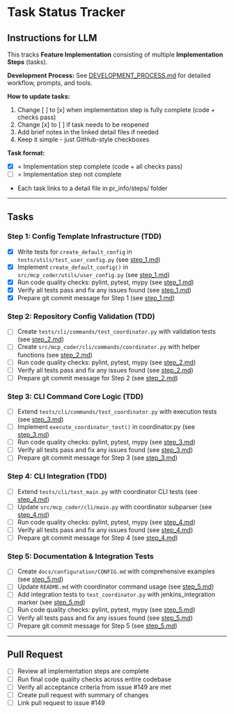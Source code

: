 # Task Status Tracker

## Instructions for LLM

This tracks **Feature Implementation** consisting of multiple **Implementation Steps** (tasks).

**Development Process:** See [DEVELOPMENT_PROCESS.md](./DEVELOPMENT_PROCESS.md) for detailed workflow, prompts, and tools.

**How to update tasks:**

1. Change [ ] to [x] when implementation step is fully complete (code + checks pass)
2. Change [x] to [ ] if task needs to be reopened
3. Add brief notes in the linked detail files if needed
4. Keep it simple - just GitHub-style checkboxes

**Task format:**

- [x] = Implementation step complete (code + all checks pass)
- [ ] = Implementation step not complete
- Each task links to a detail file in pr_info/steps/ folder

---

## Tasks

### Step 1: Config Template Infrastructure (TDD)
- [x] Write tests for `create_default_config` in `tests/utils/test_user_config.py` (see [step_1.md](steps/step_1.md))
- [x] Implement `create_default_config()` in `src/mcp_coder/utils/user_config.py` (see [step_1.md](steps/step_1.md))
- [x] Run code quality checks: pylint, pytest, mypy (see [step_1.md](steps/step_1.md))
- [x] Verify all tests pass and fix any issues found (see [step_1.md](steps/step_1.md))
- [x] Prepare git commit message for Step 1 (see [step_1.md](steps/step_1.md))

### Step 2: Repository Config Validation (TDD)
- [ ] Create `tests/cli/commands/test_coordinator.py` with validation tests (see [step_2.md](steps/step_2.md))
- [ ] Create `src/mcp_coder/cli/commands/coordinator.py` with helper functions (see [step_2.md](steps/step_2.md))
- [ ] Run code quality checks: pylint, pytest, mypy (see [step_2.md](steps/step_2.md))
- [ ] Verify all tests pass and fix any issues found (see [step_2.md](steps/step_2.md))
- [ ] Prepare git commit message for Step 2 (see [step_2.md](steps/step_2.md))

### Step 3: CLI Command Core Logic (TDD)
- [ ] Extend `tests/cli/commands/test_coordinator.py` with execution tests (see [step_3.md](steps/step_3.md))
- [ ] Implement `execute_coordinator_test()` in coordinator.py (see [step_3.md](steps/step_3.md))
- [ ] Run code quality checks: pylint, pytest, mypy (see [step_3.md](steps/step_3.md))
- [ ] Verify all tests pass and fix any issues found (see [step_3.md](steps/step_3.md))
- [ ] Prepare git commit message for Step 3 (see [step_3.md](steps/step_3.md))

### Step 4: CLI Integration (TDD)
- [ ] Extend `tests/cli/test_main.py` with coordinator CLI tests (see [step_4.md](steps/step_4.md))
- [ ] Update `src/mcp_coder/cli/main.py` with coordinator subparser (see [step_4.md](steps/step_4.md))
- [ ] Run code quality checks: pylint, pytest, mypy (see [step_4.md](steps/step_4.md))
- [ ] Verify all tests pass and fix any issues found (see [step_4.md](steps/step_4.md))
- [ ] Prepare git commit message for Step 4 (see [step_4.md](steps/step_4.md))

### Step 5: Documentation & Integration Tests
- [ ] Create `docs/configuration/CONFIG.md` with comprehensive examples (see [step_5.md](steps/step_5.md))
- [ ] Update `README.md` with coordinator command usage (see [step_5.md](steps/step_5.md))
- [ ] Add integration tests to `test_coordinator.py` with jenkins_integration marker (see [step_5.md](steps/step_5.md))
- [ ] Run code quality checks: pylint, pytest, mypy (see [step_5.md](steps/step_5.md))
- [ ] Verify all tests pass and fix any issues found (see [step_5.md](steps/step_5.md))
- [ ] Prepare git commit message for Step 5 (see [step_5.md](steps/step_5.md))

---

## Pull Request

- [ ] Review all implementation steps are complete
- [ ] Run final code quality checks across entire codebase
- [ ] Verify all acceptance criteria from issue #149 are met
- [ ] Create pull request with summary of changes
- [ ] Link pull request to issue #149
